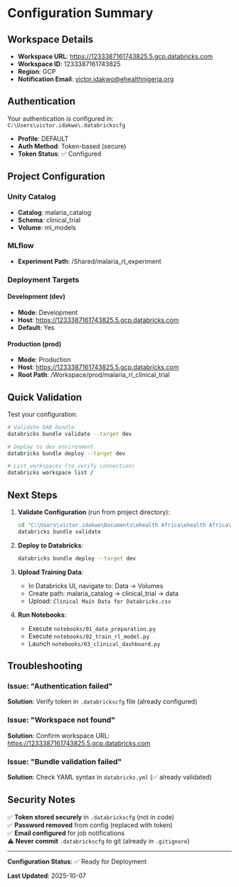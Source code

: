 # Configuration Summary

## Workspace Details

- **Workspace URL**: https://1233387161743825.5.gcp.databricks.com
- **Workspace ID**: 1233387161743825
- **Region**: GCP
- **Notification Email**: victor.idakwo@ehealthnigeria.org

## Authentication

Your authentication is configured in: `C:\Users\victor.idakwo\.databrickscfg`

- **Profile**: DEFAULT
- **Auth Method**: Token-based (secure)
- **Token Status**: ✅ Configured

## Project Configuration

### Unity Catalog
- **Catalog**: malaria_catalog
- **Schema**: clinical_trial
- **Volume**: ml_models

### MLflow
- **Experiment Path**: /Shared/malaria_rl_experiment

### Deployment Targets

#### Development (dev)
- **Mode**: Development
- **Host**: https://1233387161743825.5.gcp.databricks.com
- **Default**: Yes

#### Production (prod)
- **Mode**: Production
- **Host**: https://1233387161743825.5.gcp.databricks.com
- **Root Path**: /Workspace/prod/malaria_rl_clinical_trial

## Quick Validation

Test your configuration:

```bash
# Validate DAB bundle
databricks bundle validate --target dev

# Deploy to dev environment
databricks bundle deploy --target dev

# List workspaces (to verify connection)
databricks workspace list /
```

## Next Steps

1. **Validate Configuration** (run from project directory):
   ```bash
   cd "C:\Users\victor.idakwo\Documents\ehealth Africa\ehealth Africa\eHA GitHub\Mian Disease Modelling\Malaria\Clinical_Reinforcement_learning"
   databricks bundle validate
   ```

2. **Deploy to Databricks**:
   ```bash
   databricks bundle deploy --target dev
   ```

3. **Upload Training Data**:
   - In Databricks UI, navigate to: Data → Volumes
   - Create path: malaria_catalog → clinical_trial → data
   - Upload: `Clinical Main Data for Databricks.csv`

4. **Run Notebooks**:
   - Execute `notebooks/01_data_preparation.py`
   - Execute `notebooks/02_train_rl_model.py`
   - Launch `notebooks/03_clinical_dashboard.py`

## Troubleshooting

### Issue: "Authentication failed"
**Solution**: Verify token in `.databrickscfg` file (already configured)

### Issue: "Workspace not found"
**Solution**: Confirm workspace URL: https://1233387161743825.5.gcp.databricks.com

### Issue: "Bundle validation failed"
**Solution**: Check YAML syntax in `databricks.yml` (✅ already validated)

## Security Notes

✅ **Token stored securely** in `.databrickscfg` (not in code)  
✅ **Password removed** from config (replaced with token)  
✅ **Email configured** for job notifications  
⚠️ **Never commit** `.databrickscfg` to git (already in `.gitignore`)  

---

**Configuration Status**: ✅ Ready for Deployment

**Last Updated**: 2025-10-07
